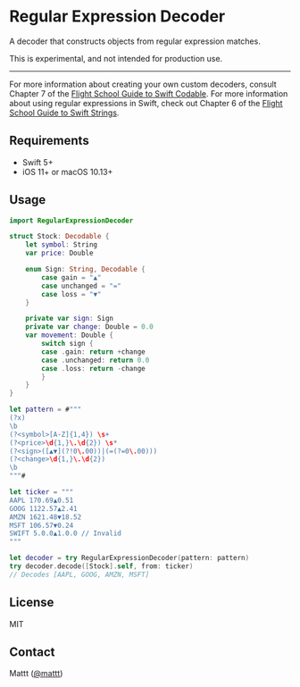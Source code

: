 # Regular Expression Decoder

A decoder that constructs objects from regular expression matches.

This is experimental, and not intended for production use.

---

For more information about creating your own custom decoders,
consult Chapter 7 of the
[Flight School Guide to Swift Codable](https://flight.school/books/codable).
For more information about using regular expressions in Swift,
check out Chapter 6 of the
[Flight School Guide to Swift Strings](https://flight.school/books/strings).

## Requirements

- Swift 5+
- iOS 11+ or macOS 10.13+

## Usage

```swift
import RegularExpressionDecoder

struct Stock: Decodable {
    let symbol: String
    var price: Double

    enum Sign: String, Decodable {
        case gain = "▲"
        case unchanged = "="
        case loss = "▼"
    }

    private var sign: Sign
    private var change: Double = 0.0
    var movement: Double {
        switch sign {
        case .gain: return +change
        case .unchanged: return 0.0
        case .loss: return -change
        }
    }
}

let pattern = #"""
(?x)
\b
(?<symbol>[A-Z]{1,4}) \s+
(?<price>\d{1,}\.\d{2}) \s*
(?<sign>([▲▼](?!0\.00))|(=(?=0\.00)))
(?<change>\d{1,}\.\d{2})
\b
"""#

let ticker = """
AAPL 170.69▲0.51
GOOG 1122.57▲2.41
AMZN 1621.48▼18.52
MSFT 106.57▼0.24
SWIFT 5.0.0▲1.0.0 // Invalid
"""

let decoder = try RegularExpressionDecoder(pattern: pattern)
try decoder.decode([Stock].self, from: ticker)
// Decodes [AAPL, GOOG, AMZN, MSFT]
```

## License

MIT

## Contact

Mattt ([@mattt](https://twitter.com/mattt))
